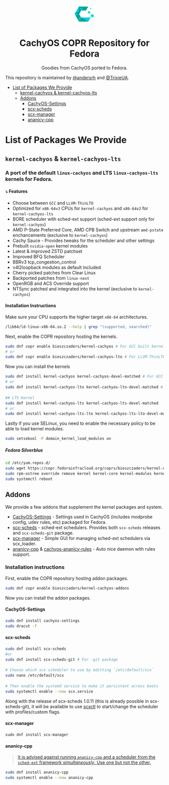 <div align="center">
  <img src="https://github.com/CachyOS/calamares-config/blob/grub-3.2/etc/calamares/branding/cachyos/logo.png" width="64" alt="CachyOS logo"></img>
  <br/>
  <h1 align="center">CachyOS COPR Repository for Fedora</h1>
  <p align="center">Goodies from CachyOS ported to Fedora.</p>
</div>

This repository is maintained by [@andersrh](https://github.com/andersrh) and [@TrixieUA](https://github.com/TrixieUA).

- [List of Packages We Provide](#list-of-ported-packages)
  - [kernel-cachyos & kernel-cachyos-lts](#kernel-cachyos--kernel-cachyos-lts)
  - [Addons](#addons)
    - [CachyOS-Settings](#cachyos-settings)
    - [scx-scheds](#scx-scheds)
    - [scx-manager](#scx-manager)
    - [ananicy-cpp](#ananicy-cpp)

# List of Packages We Provide
## `kernel-cachyos` & `kernel-cachyos-lts`
### A port of the default `linux-cachyos` and LTS `linux-cachyos-lts` kernels for Fedora.
#### :arrow_heading_down: Features
- Choose between `GCC` and `LLVM-ThinLTO`
- Optimized for `x86-64v3` CPUs for `kernel-cachyos` and `x86-64v2` for `kernel-cachyos-lts`
- BORE scheduler with sched-ext support (sched-ext support only for `kernel-cachyos`)
- AMD P-State Preferred Core, AMD CPB Switch and upstream `amd-pstate` enchancements (exclusive to `kernel-cachyos`)
- Cachy Sauce - Provides tweaks for the scheduler and other settings
- Prebuilt `nvidia-open` kernel modules
- Latest & improved ZSTD patchset
- Improved BFQ Scheduler
- BBRv3 tcp_congestion_control
- v4l2loopback modules as default included
- Cherry picked patches from Clear Linux
- Backported patches from `linux-next`
- OpenRGB and ACS Override support
- NTSync patched and integrated into the kernel (exclusive to `kernel-cachyos`)

#### Installation Instructions
Make sure your CPU supports the higher target `x86-64` architectures.
```bash
/lib64/ld-linux-x86-64.so.2 --help | grep "(supported, searched)"
```

Next, enable the COPR repository hosting the kernels.
```bash
sudo dnf copr enable bieszczaders/kernel-cachyos # For GCC built kernels
# or
sudo dnf copr enable bieszczaders/kernel-cachyos-lto # For LLVM-ThinLTO build kernels
```

Now you can install the kernels
```bash
sudo dnf install kernel-cachyos kernel-cachyos-devel-matched # For GCC built kernels
# or
sudo dnf install kernel-cachyos-lto kernel-cachyos-lto-devel-matched # For LLVM-ThinLTO built kernels

## LTS Kernel
sudo dnf install kernel-cachyos-lts kernel-cachyos-lts-devel-matched
# or
sudo dnf install kernel-cachyos-lts-lto kernel-cachyos-lts-lto-devel-matched
```

Lastly if you use SELinux, you need to enable the necessary policy to be able to load kernel modules.
```bash
sudo setsebool -P domain_kernel_load_modules on
```

##### Fedora Silverblue
```bash
cd /etc/yum.repos.d/
sudo wget https://copr.fedorainfracloud.org/coprs/bieszczaders/kernel-cachyos/repo/fedora-$(rpm -E %fedora)/bieszczaders-kernel-cachyos-fedora-$(rpm -E %fedora).repo
sudo rpm-ostree override remove kernel kernel-core kernel-modules kernel-modules-core kernel-modules-extra --install kernel-cachyos
sudo systemctl reboot
```

## Addons
We provide a few addons that supplement the kernel packages and system.
- [CachyOS-Settings](https://github.com/CachyOS/CachyOS-Settings) - Settings used in CachyOS (includes modprobe config, udev rules, etc) packaged for Fedora.
- [scx-scheds](https://github.com/sched-ext/scx) - sched-ext schedulers. Provides both `scx-scheds` releases and `scx-scheds-git` package.
- [scx-manager](https://github.com/CachyOS/scx-manager/) - Simple GUI for managing sched-ext schedulers via scx_loader.
- [ananicy-cpp](https://gitlab.com/ananicy-cpp/ananicy-cpp/) & [cachyos-ananicy-rules](https://github.com/CachyOS/ananicy-rules) - Auto nice daemon with rules support.

### Installation instructions
First, enable the COPR repository hosting addon packages.
```bash
sudo dnf copr enable bieszczaders/kernel-cachyos-addons
```

Now you can install the addon packages.

#### CachyOS-Settings
```bash
sudo dnf install cachyos-settings
sudo dracut -f
```

#### scx-scheds
```bash
sudo dnf install scx-scheds
#or
sudo dnf install scx-scheds-git # For -git package

# Choose which scx scheduler to use by editting `/etc/default/scx`
sudo nano /etc/default/scx

# Then enable the systemd service to make it persistent across boots
sudo systemctl enable --now scx.service
```
Along with the release of scx-scheds 1.0.11 (this is already possible in scx-scheds-git),
it will be available to use [scxctl](https://github.com/sched-ext/scx/blob/main/tools/scxctl/README.md) to start/change the scheduler with profiles/custom flags.

#### scx-manager

```
sudo dnf install scx-manager
```

#### ananicy-cpp

> [It is advised against running `ananicy-cpp` and a scheduler from the `sched-ext` framework *simultaneously*. Use one but not the other.](https://wiki.cachyos.org/configuration/sched-ext/#disable-ananicy-cpp)

```bash
sudo dnf install ananicy-cpp
sudo systemctl enable --now ananicy-cpp
```



